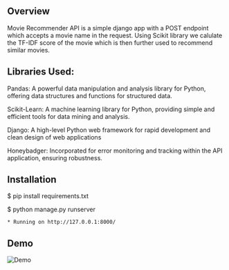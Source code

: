 
## Overview

Movie Recommender API is a simple django app with a POST endpoint which accepts a movie name in the request. Using Scikit library we calulate the TF-IDF score of the movie which is then further used to recommend similar movies.

## Libraries Used:

Pandas: A powerful data manipulation and analysis library for Python, offering data structures and functions for structured data.

Scikit-Learn: A machine learning library for Python, providing simple and efficient tools for data mining and analysis.

Django: A high-level Python web framework for rapid development and clean design of web applications

Honeybadger: Incorporated for error monitoring and tracking within the API application, ensuring robustness.


## Installation

$ pip install requirements.txt

$ python manage.py runserver

    * Running on http://127.0.0.1:8000/

## Demo

![Demo](./demo.png)

